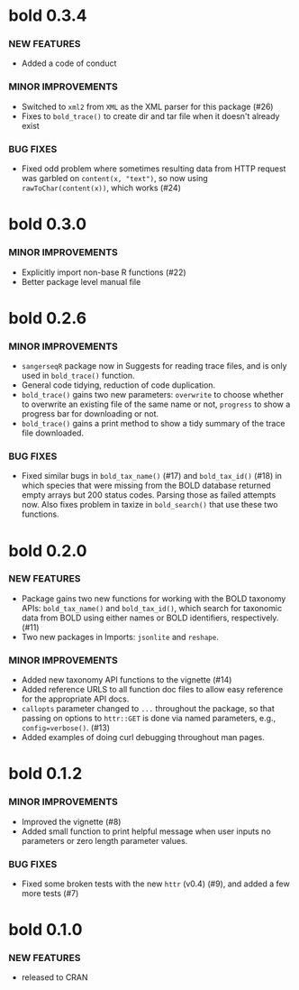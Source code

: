 bold 0.3.4
===============

### NEW FEATURES

* Added a code of conduct

### MINOR IMPROVEMENTS

* Switched to `xml2` from `XML` as the XML parser for this package (#26)
* Fixes to `bold_trace()` to create dir and tar file when it doesn't 
already exist

### BUG FIXES

* Fixed odd problem where sometimes resulting data from HTTP request 
was garbled on `content(x, "text")`, so now using `rawToChar(content(x))`,
which works (#24)


bold 0.3.0
===============

### MINOR IMPROVEMENTS

* Explicitly import non-base R functions (#22)
* Better package level manual file


bold 0.2.6
===============

### MINOR IMPROVEMENTS

* `sangerseqR` package now in Suggests for reading trace files, and is only used in `bold_trace()`
function.
* General code tidying, reduction of code duplication.
* `bold_trace()` gains two new parameters: `overwrite` to choose whether to overwrite an existing
file of the same name or not, `progress` to show a progress bar for downloading or not.
* `bold_trace()` gains a print method to show a tidy summary of the trace file downloaded.

### BUG FIXES

* Fixed similar bugs in `bold_tax_name()` (#17) and `bold_tax_id()` (#18) in which species that were missing from the BOLD database returned empty arrays but 200 status codes. Parsing those as failed attempts now. Also fixes problem in taxize in `bold_search()` that use these two functions.

bold 0.2.0
===============

### NEW FEATURES

* Package gains two new functions for working with the BOLD taxonomy APIs: `bold_tax_name()` and `bold_tax_id()`, which search for taxonomic data from BOLD using either names or BOLD identifiers, respectively. (#11)
* Two new packages in Imports: `jsonlite` and `reshape`.

### MINOR IMPROVEMENTS

* Added new taxonomy API functions to the vignette (#14)
* Added reference URLS to all function doc files to allow easy reference for the appropriate API docs.
* `callopts` parameter changed to `...` throughout the package, so that passing on options to `httr::GET` is done via named parameters, e.g., `config=verbose()`. (#13)
* Added examples of doing curl debugging throughout man pages.


bold 0.1.2
===============

### MINOR IMPROVEMENTS

* Improved the vignette (#8)
* Added small function to print helpful message when user inputs no parameters or zero length parameter values.

### BUG FIXES

* Fixed some broken tests with the new `httr` (v0.4) (#9), and added a few more tests (#7)


bold 0.1.0
===============

### NEW FEATURES

* released to CRAN
